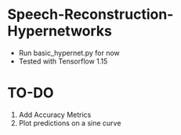 # Speech-Reconstruction-Hypernetworks

- Run basic_hypernet.py for now
- Tested with Tensorflow 1.15

# TO-DO
  1. Add Accuracy Metrics
  2. Plot predictions on a sine curve
